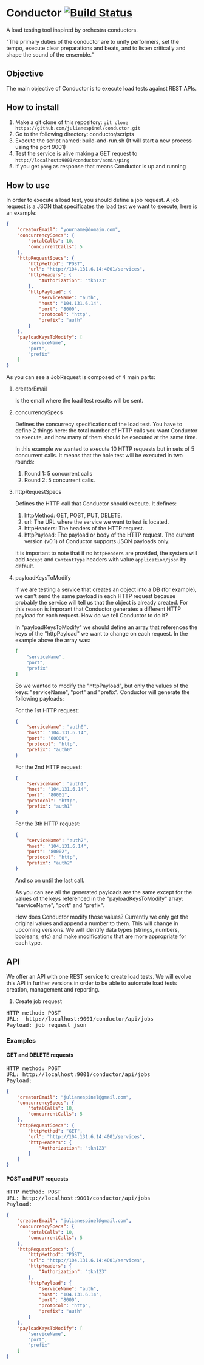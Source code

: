 # Conductor [![Build Status](https://travis-ci.org/julianespinel/conductor.svg?branch=master)](https://travis-ci.org/julianespinel/conductor)

A load testing tool inspired by orchestra conductors.

"The primary duties of the conductor are to unify performers, set the tempo, execute clear preparations and beats, and to listen critically and shape the sound of the ensemble."

## Objective

The main objective of Conductor is to execute load tests against REST APIs.

## How to install

1. Make a git clone of this repository: `git clone https://github.com/julianespinel/conductor.git`
1. Go to the following directory: conductor/scripts
1. Execute the script named: build-and-run.sh (It will start a new process using the port 9001)
1. Test the service is alive making a GET request to `http://localhost:9001/conductor/admin/ping`
1. If you get `pong` as response that means Conductor is up and running

## How to use

In order to execute a load test, you should define a job request. A job request is a JSON that specificates the load test we want to execute, here is an example:

```json 
{
    "creatorEmail": "yourname@domain.com",
    "concurrencySpecs": {
        "totalCalls": 10,
        "concurrentCalls": 5
    },
    "httpRequestSpecs": {
        "httpMethod": "POST",
        "url": "http://104.131.6.14:4001/services",
        "httpHeaders": {
            "Authorization": "tkn123"
        },
        "httpPayload": {
            "serviceName": "auth",
            "host": "104.131.6.14",
            "port": "8000",
            "protocol": "http",
            "prefix": "auth"
        }
    },
    "payloadKeysToModify": [
        "serviceName",
        "port",
        "prefix"
    ]
}
```

As you can see a JobRequest is composed of 4 main parts:

1. creatorEmail

	Is the email where the load test results will be sent.

2. concurrencySpecs

	Defines the concurrecy specifications of the load test. You have to define 2 things here: the total number of HTTP calls you want Conductor to execute, and how many of them should be executed at the same time.
    
    In this example we wanted to execute 10 HTTP requests but in sets of 5 concurrent calls. It means that the hole test will be executed in two rounds:
    
    1. Round 1: 5 concurrent calls
    1. Round 2: 5 concurrent calls.
       
1. httpRequestSpecs

	Defines the HTTP call that Conductor should execute. It defines:
    
    1. httpMethod: GET, POST, PUT, DELETE.
    1. url: The URL where the service we want to test is located.
    1. httpHeaders: The headers of the HTTP request.
    1. httpPayload: The payload or body of the HTTP request. The current version (v0.1) of Conductor supports JSON payloads only.
    
    It is important to note that if no `httpHeaders` are provided, the system will add `Accept` and `ContentType` headers with value `application/json` by default.

1. payloadKeysToModify

	If we are testing a service that creates an object into a DB (for example), we can't send the same payload in each HTTP request because probably the service will tell us that the object is already created. For this reason is imporant that Conductor generates a different HTTP payload for each request. How do we tell Conductor to do it?
	
    In "payloadKeysToModify" we should define an array that references the keys of the "httpPayload" we want to change on each request. In the example above the array was: 
    
    ```json
    [
        "serviceName",
        "port",
        "prefix"
    ]
    ```
    
    So we wanted to modify the "httpPayload", but only the values of the keys: "serviceName", "port" and "prefix". Conductor will generate the following payloads: 
    
    For the 1st HTTP request:
    
    ```json
    {
        "serviceName": "auth0",
        "host": "104.131.6.14",
        "port": "80000",
        "protocol": "http",
        "prefix": "auth0"
    }
    ```
    
    For the 2nd HTTP request:
    
    ```json
    {
        "serviceName": "auth1",
        "host": "104.131.6.14",
        "port": "80001",
        "protocol": "http",
        "prefix": "auth1"
    }
    ```
    
    For the 3th HTTP request:
    
    ```json
    {
        "serviceName": "auth2",
        "host": "104.131.6.14",
        "port": "80002",
        "protocol": "http",
        "prefix": "auth2"
    }
    ```
    
    And so on until the last call.
    
    As you can see all the generated payloads are the same except for the values of the keys referenced in the "payloadKeysToModify" array: "serviceName", "port" and "prefix". 
    
    How does Conductor modify those values? Currently we only get the original values and append a number to them. This will change in upcoming versions. We will identify data types (strings, numbers, booleans, etc) and make modifications that are more appropriate for each type.

## API

We offer an API with one REST service to create load tests. We will evolve this API in further versions in order to be able to automate load tests creation, management and reporting.

1. Create job request

<pre>
HTTP method: POST
URL:  http://localhost:9001/conductor/api/jobs
Payload: job request json
</pre>

### Examples

#### GET and DELETE requests

<pre>
HTTP method: POST
URL: http://localhost:9001/conductor/api/jobs
Payload:
</pre>

```json
{
    "creatorEmail": "julianespinel@gmail.com",
    "concurrencySpecs": {
        "totalCalls": 10,
        "concurrentCalls": 5
    },
    "httpRequestSpecs": {
        "httpMethod": "GET",
        "url": "http://104.131.6.14:4001/services",
        "httpHeaders": {
            "Authorization": "tkn123"
        }
    }
}
```

#### POST and PUT requests

<pre>
HTTP method: POST
URL: http://localhost:9001/conductor/api/jobs
Payload:
</pre>

```json
{
    "creatorEmail": "julianespinel@gmail.com",
    "concurrencySpecs": {
        "totalCalls": 10,
        "concurrentCalls": 5
    },
    "httpRequestSpecs": {
        "httpMethod": "POST",
        "url": "http://104.131.6.14:4001/services",
        "httpHeaders": {
            "Authorization": "tkn123"
        },
        "httpPayload": {
            "serviceName": "auth",
            "host": "104.131.6.14",
            "port": "8000",
            "protocol": "http",
            "prefix": "auth"
        }
    },
    "payloadKeysToModify": [
        "serviceName",
        "port",
        "prefix"
    ]
}
```
